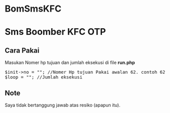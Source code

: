 # BomSmsKFC
# Sms Boomber KFC OTP

## Cara Pakai
Masukan Nomer hp tujuan dan jumlah eksekusi di file <b>run.php</b>
<pre>$init->no = ""; //Nomer Hp tujuan Pakai awalan 62. contoh 6281xxxxxxx
$loop = ""; //Jumlah eksekusi</pre>

## Note
Saya tidak bertanggung jawab atas resiko (apapun itu).
